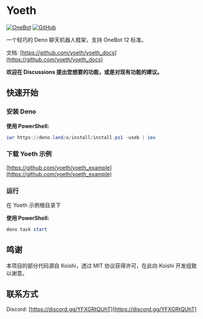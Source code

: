 # Yoeth

[![OneBot](https://img.shields.io/badge/OneBot-12-black?style=flat-square)](https://12.onebot.dev/)
[![GitHub](https://img.shields.io/github/license/yoeth/yoeth?style=flat-square)](https://github.com/yoeth/yoeth/blob/main/LICENSE)

一个轻巧的 Deno 聊天机器人框架，支持 OneBot 12 标准。

文档: [https://github.com/yoeth/yoeth_docs](https://github.com/yoeth/yoeth_docs)

**欢迎在 Discussions 提出您想要的功能，或是对现有功能的建议。**

## 快速开始

### 安装 Deno

**使用 PowerShell:**

```powershell
iwr https://deno.land/x/install/install.ps1 -useb | iex
```

### 下载 Yoeth 示例

[https://github.com/yoeth/yoeth_example](https://github.com/yoeth/yoeth_example)

### 运行

在 Yoeth 示例根目录下

**使用 PowerShell:**

```powershell
deno task start
```

## 鸣谢

本项目的部分代码源自 Koishi，透过 MIT 协议获得许可，在此向 Koishi 开发组致以谢意。

## 联系方式

Discord: [https://discord.gg/YFXGRtQUhT](https://discord.gg/YFXGRtQUhT)